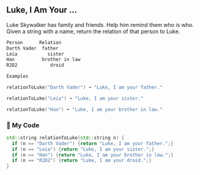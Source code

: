 ## Luke, I Am Your ...

Luke Skywalker has family and friends. Help him remind them who is who. Given a string with a name, return the relation of that person to Luke.
```c++
Person	    Relation
Darth Vader	 father
Leia	       sister
Han	         brother in law
R2D2        	droid

Examples

relationToLuke("Darth Vader") ➞ "Luke, I am your father."

relationToLuke("Leia") ➞ "Luke, I am your sister."

relationToLuke("Han") ➞ "Luke, I am your brother in law."
```
### :fallen_leaf: My Code
```c++
std::string relationToLuke(std::string n) {
  if (n == "Darth Vader") {return "Luke, I am your father.";}
  if (n == "Leia") {return "Luke, I am your sister.";}
  if (n == "Han") {return "Luke, I am your brother in law.";}
  if (n == "R2D2") {return "Luke, I am your droid.";}
}
```
